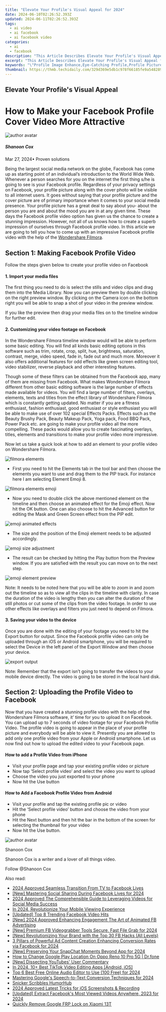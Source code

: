 ```yaml
---
title: "Elevate Your Profile's Visual Appeal for 2024"
date: 2024-06-10T02:26:52.393Z
updated: 2024-06-11T02:26:52.393Z
tags:
  - ai video
  - ai facebook
  - ai facebook video
categories:
  - ai
  - facebook
description: "This Article Describes Elevate Your Profile's Visual Appeal for 2024"
excerpt: "This Article Describes Elevate Your Profile's Visual Appeal for 2024"
keywords: "\"Profile Image Enhance,Eye-Catching Profile,Profile Picture Boost,Improve Pro Image,Stand Out Profile,Visual Profile Glow,Attractive Pro Image\""
thumbnail: https://thmb.techidaily.com/329d369e5db1c978f66185fe9a5482898ede3269e6a52b60eb890177d543e794.png
---
```


## Elevate Your Profile's Visual Appeal

# How to Make your Facebook Profile Cover Video More Attractive

![author avatar](https://images.wondershare.com/filmora/article-images/shannon-cox.jpg)

##### Shanoon Cox

 Mar 27, 2024• Proven solutions

 Being the largest social media network on the globe, Facebook has come up as starting point of an individual’s introduction to the World Wide Web. Whenever a person searches for you on the internet the first thing s/he is going to see is your Facebook profile. Regardless of your privacy settings on Facebook, your profile picture along with the cover photo will be visible to all internet users. It goes without saying that your profile picture and the cover picture are of primary importance when it comes to your social media presence. Your profile picture has a great deal to say about you- about the person you are and about the mood you are in at any given time. These days the Facebook profile video option has given us the chance to create a stunning impression. However, not all of us knows how to create a superb impression of ourselves through Facebook profile video. In this article we are going to tell you how to come up with an impressive Facebook profile video with the help of the [Wondershare Filmora](https://tools.techidaily.com/wondershare/filmora/download/).

## Section 1: Making Facebook Profile Video

 Follow the steps given below to create your profile video on Facebook

#### 1\. Import your media files

 The first thing you need to do is select the stills and video clips and drag them into the Media Library. Now you can preview them by double clicking on the right preview window. By clicking on the Camera icon on the bottom right you will be able to snap a shot of your video in the preview window.

 If you like the preview then drag your media files on to the timeline window for further edit.

#### 2\. Customizing your video footage on Facebook

 In the Wondershare Filmora timeline window would will be able to perform some basic editing. You will find all kinds basic editing options in this software such as trim, rotate, crop, split, hue, brightness, saturation, contrast, merge, video speed, fade in, fade out and much more. Moreover it also offers additional features for odd effects like green screen editing tool, video stabilizer, reverse playback and other interesting features.

 Though some of these filters can be obtained from the Facebook app, many of them are missing from Facebook. What makes Wondershare Filmora different from other basic editing software is the large number of effects made available for videos. You will find a large number of filters, overlays, elements, texts and titles from the effect library of Wondershare Filmora which is constantly getting updated. No matter if you are a fitness enthusiast, fashion enthusiast, good enthusiast or style enthusiast you will be able to make use of over 102 special Effects Packs. Effects such as the Beauty Brushy Pack, Beauty Makeup Pack, Yoga pack, Food BBQ Pack, Power Pack etc. are going to make your profile video all the more compelling. These packs would allow you to create fascinating overlays, titles, elements and transitions to make your profile video more impressive.

 Now let us take a quick look at how to add an element to your profile video on Wondershare Filmora.

![filmora elements](https://images.wondershare.com/filmora/article-images/elements-filmora.jpg)

* First you need to hit the Elements tab in the tool bar and then choose the elements you want to use and drag them to the PIP track. For instance here I am selecting Element Emoji 8.

![filmora elements emoji](https://images.wondershare.com/filmora/article-images/elements-emoji.jpg)

* Now you need to double click the above mentioned element on the timeline and then choose an animated effect for the Emoji effect. Now hit the OK button. One can also choose to hit the Advanced button for editing the Mask and Green Screen effect from the PIP edit.

![emoji animated effects](https://images.wondershare.com/filmora/article-images/emoji-animated-effects.jpg)

* The size and the position of the Emoji element needs to be adjusted accordingly.

![emoji size adjustment](https://images.wondershare.com/filmora/article-images/emoji-size-adjustment.jpg)

* The result can be checked by hitting the Play button from the Preview window. If you are satisfied with the result you can move on to the next step.

![emoji element preview](https://images.wondershare.com/filmora/article-images/emoji-preview.jpg)

 Note: It needs to be noted here that you will be able to zoom in and zoom out the timeline so as to view all the clips in the timeline with clarity. In case the duration of the video is lengthy then you can alter the duration of the still photos or cut some of the clips from the video footage. In order to use other effects like overlays and filters you just need to depend on Filmora.

#### 3\. Saving your video to the device

 Once you are done with the editing of your footage you need to hit the Export button for output. Since the Facebook profile video can only be uploaded through an iOS or Android smartphone, you will be required to select the Device in the left panel of the Export Window and then choose your device.

![export output](https://images.wondershare.com/filmora/article-images/export-output.jpg)

 Note: Remember that the export isn’t going to transfer the videos to your mobile device directly. The video is going to be stored in the local hard disk.

## Section 2: Uploading the Profile Video to Facebook

 Now that you have created a stunning profile video with the help of the Wondershare Filmora software, it’ time for you to upload it on Facebook. You can upload up to 7 seconds of video footage for your Facebook Profile Video. The profile video is going to appear in the place of your profile picture and everybody will be able to view it. Presently you are allowed to add only one profile video from your Apple or Android smartphone. Let us now find out how to upload the edited video to your Facebook page.

#### How to add a Profile Video from iPhone

* Visit your profile page and tap your existing profile video or picture
* Now tap ‘Select profile video’ and select the video you want to upload
* Choose the video you just exported to your phone
* Now hit the Use button

#### How to Add a Facebook Profile Video from Android

* Visit your profile and tap the existing profile pic or video
* Hit the ‘Select profile video’ button and choose the video from your phone
* Hit the Next button and then hit the bar in the bottom of the screen for selecting the thumbnail for your video
* Now hit the Use button.

![author avatar](https://images.wondershare.com/filmora/article-images/shannon-cox.jpg)

Shanoon Cox

Shanoon Cox is a writer and a lover of all things video.

Follow @Shanoon Cox

<span class="atpl-alsoreadstyle">Also read:</span>
<div><ul>
<li><a href="https://facebook-video-content.techidaily.com/2024-approved-seamless-transition-from-tv-to-facebook-lives/"><u>2024 Approved  Seamless Transition  From TV to Facebook Lives</u></a></li>
<li><a href="https://facebook-video-content.techidaily.com/new-mastering-social-sharing-during-facebook-lives-for-2024/"><u>[New] Mastering Social Sharing During Facebook Lives for 2024</u></a></li>
<li><a href="https://facebook-video-content.techidaily.com/2024-approved-the-comprehensible-guide-to-leveraging-videos-for-social-media-success/"><u>2024 Approved  The Comprehensible Guide to Leveraging Videos for Social Media Success</u></a></li>
<li><a href="https://facebook-video-content.techidaily.com/in-2024-revolutionize-your-mobile-viewing-experience/"><u>In 2024, Revolutionize Your Mobile Viewing Experience</u></a></li>
<li><a href="https://facebook-video-content.techidaily.com/updated-top-8-trending-facebook-video-hits/"><u>[Updated] Top 8 Trending Facebook Video Hits</u></a></li>
<li><a href="https://facebook-video-content.techidaily.com/new-2024-approved-enhancing-engagement-the-art-of-animated-fb-advertising/"><u>[New] 2024 Approved  Enhancing Engagement  The Art of Animated FB Advertising</u></a></li>
<li><a href="https://facebook-video-content.techidaily.com/new-premium-fb-videograbber-tools-secure-fast-file-grab-for-2024/"><u>[New] Premium FB Videograbber Tools  Secure, Fast File Grab for 2024</u></a></li>
<li><a href="https://facebook-video-content.techidaily.com/new-revolutionizing-your-brand-with-the-top-30-fb-hacks-all-levels/"><u>[New] Revolutionizing Your Brand with the Top 30 FB Hacks (All Levels)</u></a></li>
<li><a href="https://facebook-video-content.techidaily.com/3-pillars-of-powerful-ad-content-creation-enhancing-conversion-rates-via-facebook-for-2024/"><u>3 Pillars of Powerful Ad Content Creation  Enhancing Conversion Rates via Facebook for 2024</u></a></li>
<li><a href="https://snapchat-videos.techidaily.com/new-preserving-your-snapchat-moments-beyond-app-for-2024/"><u>[New] Preserving Your SnapChat Moments Beyond App for 2024</u></a></li>
<li><a href="https://fake-location.techidaily.com/how-to-change-google-play-location-on-oppo-reno-10-pro-5g-drfone-by-drfone-virtual-android/"><u>How to Change Google Play Location On Oppo Reno 10 Pro 5G | Dr.fone</u></a></li>
<li><a href="https://youtube-clips.techidaily.com/new-dissecting-youtubes-user-commentary/"><u>[New] Dissecting YouTubes' User Commentary</u></a></li>
<li><a href="https://tiktok-videos.techidaily.com/in-2024-10plus-best-tiktok-video-editing-apps-android-ios/"><u>In 2024, 10+ Best TikTok Video Editing Apps [Android, iOS]</u></a></li>
<li><a href="https://audio-shaping.techidaily.com/top-6-best-free-online-audio-editor-to-use-100-free-for-2024/"><u>Top 6 Best Free Online Audio Editor to Use (100 Free) for 2024</u></a></li>
<li><a href="https://on-screen-recording.techidaily.com/mastering-googles-speech-to-text-conversion-techniques-for-2024/"><u>Mastering Google's Speech-to-Text Conversion Techniques for 2024</u></a></li>
<li><a href="https://extra-hints.techidaily.com/snicker-scribbles-humorhub/"><u>Snicker Scribbles  HumorHub</u></a></li>
<li><a href="https://screen-activity-recording.techidaily.com/2024-approved-latest-tricks-for-ios-screenshots-and-recording/"><u>2024 Approved  Latest Tricks for iOS Screenshots & Recording</u></a></li>
<li><a href="https://facebook-video-files.techidaily.com/updated-extract-facebooks-most-viewed-videos-anywhere-2023-for-2024/"><u>[Updated] Extract Facebook's Most Viewed Videos Anywhere, 2023 for 2024</u></a></li>
<li><a href="https://review-topics.techidaily.com/quickly-remove-google-frp-lock-on-xiaomi-13t-by-drfone-android-unlock-remove-google-frp/"><u>Quickly Remove Google FRP Lock on Xiaomi 13T</u></a></li>
</ul></div>

<ins class="adsbygoogle"
      style="display:block"
      data-ad-client="ca-pub-7571918770474297"
      data-ad-slot="8358498916"
      data-ad-format="auto"
      data-full-width-responsive="true"></ins>
